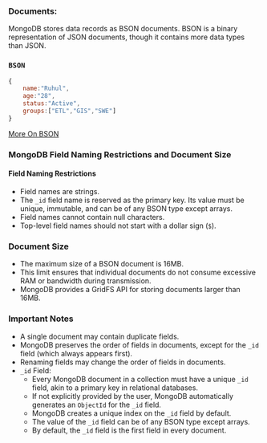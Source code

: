 
### Documents:

MongoDB stores data records as BSON documents. BSON is a binary representation of JSON documents, 
though it contains more data types than JSON. 

### `BSON`
```javascript
{
    name:"Ruhul",
    age:"28",
    status:"Active",
    groups:["ETL","GIS","SWE"]
}
```

[More On BSON](https://bsonspec.org/)


### MongoDB Field Naming Restrictions and Document Size

#### Field Naming Restrictions

- Field names are strings.
- The `_id` field name is reserved as the primary key. Its value must be unique, immutable, and can be of any BSON type except arrays.
- Field names cannot contain null characters.
- Top-level field names should not start with a dollar sign (`$`).

### Document Size

- The maximum size of a BSON document is 16MB.
- This limit ensures that individual documents do not consume excessive RAM or bandwidth during transmission.
- MongoDB provides a GridFS API for storing documents larger than 16MB.

### Important Notes

- A single document may contain duplicate fields.
- MongoDB preserves the order of fields in documents, except for the `_id` field (which always appears first).
- Renaming fields may change the order of fields in documents.
- `_id` Field:
  - Every MongoDB document in a collection must have a unique `_id` field, akin to a primary key in relational databases.
  - If not explicitly provided by the user, MongoDB automatically generates an `ObjectId` for the `_id` field.
  - MongoDB creates a unique index on the `_id` field by default.
  - The value of the `_id` field can be of any BSON type except arrays.
  - By default, the `_id` field is the first field in every document.

